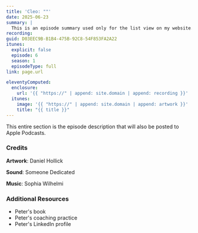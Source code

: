 ```yaml
---
title: 'Cleo: ""'
date: 2025-06-23
summary: |
  This is an episode summary used only for the list view on my website.
recording: 
guid: D03EEC9B-B1B4-475B-92C8-54F853FA2A22
itunes:
  explicit: false
  episode: 6
  season: 1
  episodeType: full
link: page.url

eleventyComputed:
  enclosure:
    url: '{{ "https://" | append: site.domain | append: recording }}'
  itunes:
    image: '{{ "https://" | append: site.domain | append: artwork }}'
    title: "{{ title }}"
---
```


This entire section is the episode description that will also be posted to Apple Podcasts.

### Credits

**Artwork**: Daniel Hollick

**Sound**: Someone Dedicated

**Music**: Sophia Wilhelmi

### Additional Resources

- Peter's book
- Peter's coaching practice
- Peter's LinkedIn profile